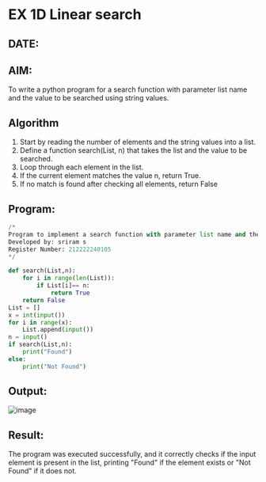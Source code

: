 # EX 1D Linear search
## DATE:
## AIM:
To write a python program for a search function with parameter list name and the value to be searched using string values.



## Algorithm
1. Start by reading the number of elements and the string values into a list.
2. Define a function search(List, n) that takes the list and the value to be searched. 
3. Loop through each element in the list.
4. If the current element matches the value n, return True. 
5. If no match is found after checking all elements, return False   

## Program:
```python
/*
Program to implement a search function with parameter list name and the value to be searched using string values.
Developed by: sriram s
Register Number: 212222240105
*/

def search(List,n):
    for i in range(len(List)):
        if List[i]== n:
            return True
    return False
List = []
x = int(input())
for i in range(x):
    List.append(input())
n = input()    
if search(List,n):
    print("Found")
else:
    print("Not Found")
```

## Output:

![image](https://github.com/user-attachments/assets/dc95232f-f4a0-4427-9b3d-33cfeb6f7c3e)



## Result:
The program was executed successfully, and it correctly checks if the input element is present in the list, printing "Found" if the element exists or "Not Found" if it does not.
